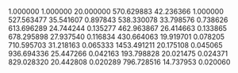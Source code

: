 1.000000	1.000000	20.000000
570.629883	42.236366	1.000000
527.563477	35.541607	0.897843
538.330078	33.798576	0.738626
613.696289	24.744244	0.135277
462.963867	26.414663	0.133865
678.295898	27.937540	0.116834
430.664063	19.919701	0.078205
710.595703	31.218163	0.065333
1453.491211	20.175108	0.045065
936.694336	25.447266	0.042163
193.798828	20.021475	0.024371
829.028320	20.442808	0.020289
796.728516	14.737953	0.020060